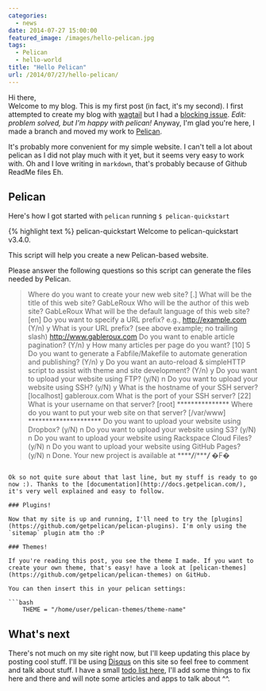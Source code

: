 ```yaml
---
categories:
  - news
date: 2014-07-27 15:00:00
featured_image: /images/hello-pelican.jpg
tags:
  - Pelican
  - hello-world
title: "Hello Pelican"
url: /2014/07/27/hello-pelican/
---
```



Hi there,  
Welcome to my blog. This is my first post (in fact, it's my second). I first attempted to create my blog with [wagtail][wagtail] but I had a [blocking issue][blocking-issue]. *Edit: problem solved, but I'm happy with pelican!* Anyway, I'm glad you're here, I made a branch and moved my work to [Pelican][pelican].

<!--more-->

It's probably more convenient for my simple website. I can't tell a lot about pelican as I did not play much with it yet, but it seems very easy to work with. Oh and I love writing in `markdown`, that's probably because of Github ReadMe files Eh.

## Pelican

Here's how I got started with `pelican` running `$ pelican-quickstart`

{% highlight text %}
pelican-quickstart
Welcome to pelican-quickstart v3.4.0.

This script will help you create a new Pelican-based website.

Please answer the following questions so this script can generate the files
needed by Pelican.

> Where do you want to create your new web site? [.]
> What will be the title of this web site? GabLeRoux
> Who will be the author of this web site? GabLeRoux
> What will be the default language of this web site? [en]
> Do you want to specify a URL prefix? e.g., http://example.com   (Y/n) y
> What is your URL prefix? (see above example; no trailing slash) http://www.gableroux.com
> Do you want to enable article pagination? (Y/n) y
> How many articles per page do you want? [10] 5
> Do you want to generate a Fabfile/Makefile to automate generation and publishing? (Y/n) y
> Do you want an auto-reload & simpleHTTP script to assist with theme and site development? (Y/n) y
> Do you want to upload your website using FTP? (y/N) n
> Do you want to upload your website using SSH? (y/N) y
> What is the hostname of your SSH server? [localhost] gableroux.com
> What is the port of your SSH server? [22]
> What is your username on that server? [root] ***************
> Where do you want to put your web site on that server? [/var/www] *********************
> Do you want to upload your website using Dropbox? (y/N) n
> Do you want to upload your website using S3? (y/N) n
> Do you want to upload your website using Rackspace Cloud Files? (y/N) n
> Do you want to upload your website using GitHub Pages? (y/N) n
Done. Your new project is available at *******/***/********/*****
�F�
```

Ok so not quite sure about that last line, but my stuff is ready to go now :). Thanks to the [documentation](http://docs.getpelican.com/), it's very well explained and easy to follow.

### Plugins!

Now that my site is up and running, I'll need to try the [plugins](https://github.com/getpelican/pelican-plugins). I'm only using the `sitemap` plugin atm tho :P

### Themes! 

If you're reading this post, you see the theme I made. If you want to create your own theme, that's easy! have a look at [pelican-themes](https://github.com/getpelican/pelican-themes) on GitHub.

You can then insert this in your pelican settings:

```bash
    THEME = "/home/user/pelican-themes/theme-name"
```

## What's next

There's not much on my site right now, but I'll keep updating this place by posting cool stuff. I'll be using [Disqus](https://disqus.com/) on this site so feel free to comment and talk about stuff. I have a small [todo list here](/todo/), I'll add some things to fix here and there and will note some articles and apps to talk about ^^.

[wagtail]: http://wagtail.io/
[blocking-issue]: http://stackoverflow.com/questions/24976561/wagtail-pages-giving-none-url-with-live-status
[pelican]: http://blog.getpelican.com/